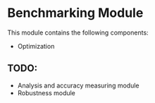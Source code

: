 # Benchmarking Module

This module contains the following components:  
- Optimization  

## TODO:  
- Analysis and accuracy measuring module
- Robustness module